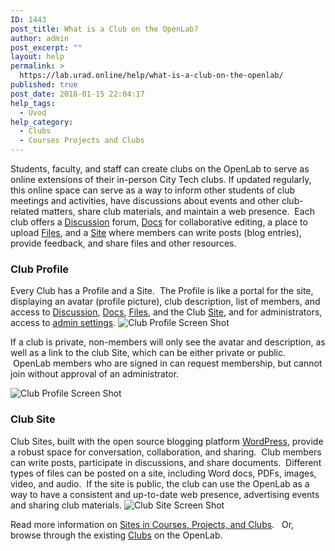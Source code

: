 ```yaml
---
ID: 1443
post_title: What is a Club on the OpenLab?
author: admin
post_excerpt: ""
layout: help
permalink: >
  https://lab.urad.online/help/what-is-a-club-on-the-openlab/
published: true
post_date: 2018-01-15 22:04:17
help_tags:
  - Úvod
help_category:
  - Clubs
  - Courses Projects and Clubs
---
```

Students, faculty, and staff can create clubs on the OpenLab to serve as online extensions of their in-person City Tech clubs. If updated regularly, this online space can serve as a way to inform other students of club meetings and activities, have discussions about events and other club-related matters, share club materials, and maintain a web presence.  Each club offers a <a title="Using “Discussion” forums" href="https://lab.urad.online/blog/help/discussion-forums/">Discussion</a> forum, <a title="Using “Docs”" href="https://lab.urad.online/blog/help/using-docs/">Docs</a> for collaborative editing, a place to upload <a title="Using “Files”" href="https://lab.urad.online/blog/help/using-files/">Files</a>, and a <a title="What is a “Site” on a Course, Project, or Club?" href="https://lab.urad.online/blog/help/what-is-a-site-on-a-course-project-or-club/">Site</a> where members can write posts (blog entries), provide feedback, and share files and other resources.
<h3><strong>Club Profile</strong></h3>
Every Club has a Profile and a Site.  The Profile is like a portal for the site, displaying an avatar (profile picture), club description, list of members, and access to <a title="Using “Discussion” forums" href="https://lab.urad.online/blog/help/discussion-forums/">Discussion</a>, <a title="Using “Docs”" href="https://lab.urad.online/blog/help/using-docs/">Docs</a>, <a title="Using “Files”" href="https://lab.urad.online/blog/help/using-files/">Files</a>, and the Club <a title="What is a “Site” on a Course, Project, or Club?" href="https://lab.urad.online/blog/help/what-is-a-site-on-a-course-project-or-club/">Site</a>, and for administrators, access to <a title="Changing privacy and other settings for a Course, Project, or Club" href="https://lab.urad.online/blog/help/changing-privacy-and-other-settings-for-a-course-project-or-club/">admin settings</a>.

<img class="alignnone wp-image-36198 size-full" src="https://openlab.citytech.cuny.edu/wp-content/uploads/2012/09/what_is_club_1_v2.png" alt="Club Profile Screen Shot" />

If a club is private, non-members will only see the avatar and description, as well as a link to the club Site, which can be either private or public.  OpenLab members who are signed in can request membership, but cannot join without approval of an administrator.

<img class="alignnone wp-image-36198 size-full" src="https://openlab.citytech.cuny.edu/wp-content/uploads/2012/09/what_is_club_1_v2.png" alt="Club Profile Screen Shot" />
<h3><strong>Club Site</strong></h3>
Club Sites, built with the open source blogging platform <a href="http://wordpress.org/" target="_blank" rel="noopener">WordPress</a>, provide a robust space for conversation, collaboration, and sharing.  Club members can write posts, participate in discussions, and share documents.  Different types of files can be posted on a site, including Word docs, PDFs, images, video, and audio.  If the site is public, the club can use the OpenLab as a way to have a consistent and up-to-date web presence, advertising events and sharing club materials.

<img class="alignnone wp-image-36201 size-full" src="https://openlab.citytech.cuny.edu/wp-content/uploads/2012/09/what_is_club_3_v2.png" alt="Club Site Screen Shot" />

Read more information on <a href="https://lab.urad.online/blog/help/help-category/sites-on-the-openlab/">Sites in Courses, Projects, and Clubs</a>.   Or, browse through the existing <a href="https://lab.urad.online/clubs/">Clubs</a> on the OpenLab.